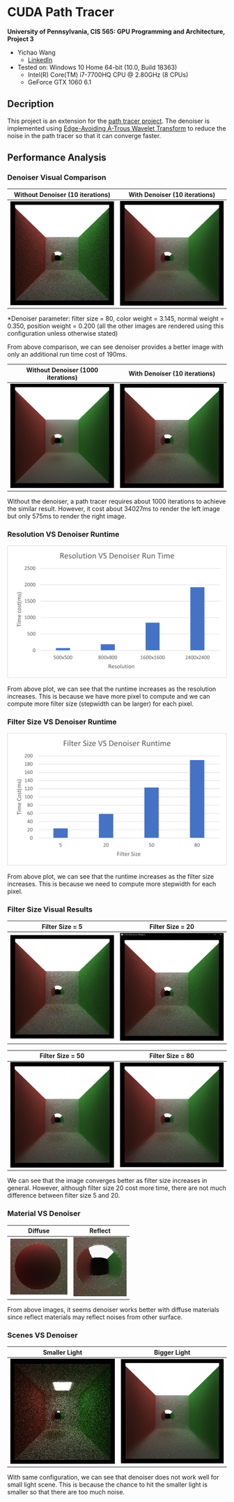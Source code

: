 CUDA Path Tracer
================

**University of Pennsylvania, CIS 565: GPU Programming and Architecture, Project 3**

* Yichao Wang
  * [LinkedIn](https://www.linkedin.com/in/wangyic/) 
* Tested on: Windows 10 Home 64-bit (10.0, Build 18363)
  * Intel(R) Core(TM) i7-7700HQ CPU @ 2.80GHz (8 CPUs)
  * GeForce GTX 1060	6.1

## Decription

This project is an extension for the [path tracer project](https://github.com/YichaoW/Project3-CUDA-Path-Tracer). The denoiser is implemented using [Edge-Avoiding À-Trous Wavelet Transform](https://jo.dreggn.org/home/2010_atrous.pdf) to reduce the noise in the path tracer so that it can converge faster.

## Performance Analysis

### Denoiser Visual Comparison
|Without Denoiser (10 iterations) | With Denoiser (10 iterations) |
|--|--|
|![](img/no.png)|![](img/denoiser.PNG)|

*Denoiser parameter: filter size = 80, color weight = 3.145, normal weight = 0.350, position weight = 0.200 (all the other images are rendered using this configuration unless otherwise stated)

From above comparison, we can see denoiser provides a better image with only an additional run time cost of 190ms.

|Without Denoiser (1000 iterations) | With Denoiser (10 iterations) |
|--|--|
|![](img/1000.png)|![](img/denoiser.PNG)|

Without the denoiser, a path tracer requires about 1000 iterations to achieve the similar result. However, it cost about 34027ms to render the left image but only 575ms to render the right image.

### Resolution VS Denoiser Runtime

![](img/resolution.PNG)

From above plot, we can see that the runtime increases as the resolution increases. This is because we have more pixel to compute and we can compute more filter size (stepwidth can be larger) for each pixel.

### Filter Size VS Denoiser Runtime

![](img/fs.PNG)

From above plot, we can see that the runtime increases as the filter size increases. This is because we need to compute more stepwidth for each pixel.

### Filter Size Visual Results

|Filter Size = 5 | Filter Size = 20 |
|--|--|
|![](img/5fs.PNG)|![](img/20fs.PNG)|

|Filter Size = 50 | Filter Size = 80 |
|--|--|
|![](img/50fs.PNG)|![](img/denoiser.PNG)|

We can see that the image converges better as filter size increases in general. However, although filter size 20 cost more time, there are not much difference between filter size 5 and 20.

### Material VS Denoiser

|Diffuse | Reflect|
|--|--|
|![](img/diffuseDenoiser.PNG)|![](img/reflectDenoiser.PNG)|

From above images, it seems denoiser works better with diffuse materials since reflect materials may reflect noises from other surface.

### Scenes VS Denoiser

|Smaller Light | Bigger Light|
|--|--|
|![](img/small.PNG)|![](img/denoiser.PNG)|

With same configuration, we can see that denoiser does not work well for small light scene. This is because the chance to hit the smaller light is smaller so that there are too much noise.
